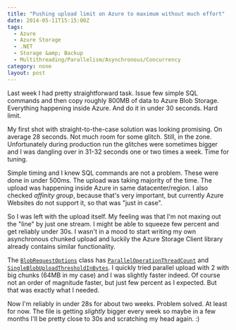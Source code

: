 ```yaml
---
title: "Pushing upload limit on Azure to maximum without much effort"
date: 2014-05-11T15:15:00Z
tags:
  - Azure
  - Azure Storage
  - .NET
  - Storage &amp; Backup
  - Multithreading/Parallelism/Asynchronous/Concurrency
category: none
layout: post
---
```

Last week I had pretty straightforward task. Issue few simple SQL commands and then copy roughly 800MB of data to Azure Blob Storage. Everything happening inside Azure. And do it in under 30 seconds. Hard limit.

My first shot with straight-to-the-case solution was looking promising. On average 28 seconds. Not much room for some glitch. Still, in the zone. Unfortunately during production run the glitches were sometimes bigger and I was dangling over in 31-32 seconds one or two times a week. Time for tuning.

<!-- excerpt -->

Simple timing and I knew SQL commands are not a problem. These were done in under 500ms. The upload was taking majority of the time. The upload was happening inside Azure in same datacenter/region. I also checked _affinity group_, because that's very important, but currently Azure Websites do not support it, so that was "just in case". 

So I was left with the upload itself. My feeling was that I'm not maxing out the "line" by just one stream. I might be able to squeeze few percent and get reliably under 30s. I wasn't in a mood to start writing my own asynchronous chunked upload and luckily the Azure Storage Client library already contains similar functionality. 

The [`BlobRequestOptions`][1] class has [`ParallelOperationThreadCount`][2] and [`SingleBlobUploadThresholdInBytes`][3]. I quickly tried parallel upload with 2 with big chunks (64MB in my case) and I was slightly faster indeed. Of course not an order of magnitude faster, but just few percent as I expected. But that was exactly what I needed.

Now I'm reliably in under 28s for about two weeks. Problem solved. At least for now. The file is getting _slightly_ bigger every week so maybe in a few months I'll be pretty close to 30s and scratching my head again. :)

[1]: http://msdn.microsoft.com/en-us/library/microsoft.windowsazure.storage.blob.blobrequestoptions(v=azure.10).aspx
[2]: http://msdn.microsoft.com/en-us/library/microsoft.windowsazure.storage.blob.blobrequestoptions.paralleloperationthreadcount(v=azure.10).aspx
[3]: http://msdn.microsoft.com/en-us/library/microsoft.windowsazure.storage.blob.blobrequestoptions.singleblobuploadthresholdinbytes(v=azure.10).aspx